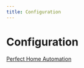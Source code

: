 ```yaml
---
title: Configuration
---
```


# Configuration

[Perfect Home Automation](https://www.home-assistant.io/blog/2016/01/19/perfect-home-automation/)
